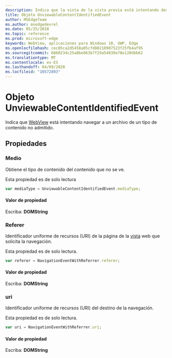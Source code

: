 ```yaml
---
description: Indica que la vista de la vista previa está intentando descargar un archivo no compatible.
title: Objeto UnviewableContentIdentifiedEvent
author: MSEdgeTeam
ms.author: msedgedevrel
ms.date: 05/25/2018
ms.topic: reference
ms.prod: microsoft-edge
keywords: WebView, aplicaciones para Windows 10, UWP, Edge
ms.openlocfilehash: cec85ca2d5458a05cfd88210907523f25fb4af95
ms.sourcegitcommit: 6860234c25a8be863b7f29a54838e78e120dbb62
ms.translationtype: MT
ms.contentlocale: es-ES
ms.lasthandoff: 04/09/2020
ms.locfileid: "10572893"
---
```

# Objeto UnviewableContentIdentifiedEvent

Indica que [WebView](../webview.md) está intentando navegar a un archivo de un tipo de contenido no admitido. 

## Propiedades

### Medio

Obtiene el tipo de contenido del contenido que no se ve.

Esta propiedad es de solo lectura

```js
var mediaType = UnviewableContentIdentifiedEvent.mediaType;
```

#### Valor de propiedad
Escriba: **DOMString**

### Referer

Identificador uniforme de recursos (URI) de la página de la [vista](../webview.md) web que solicita la navegación.

Esta propiedad es de solo lectura.


```js
var referer = NavigationEventWithReferrer.referer;
```

#### Valor de propiedad
Escriba: **DOMString**

### uri

Identificador uniforme de recursos (URI) del destino de la navegación.

Esta propiedad es de solo lectura.

```js
var uri = NavigationEventWithReferrer.uri;
```

#### Valor de propiedad
Escriba: **DOMString**
